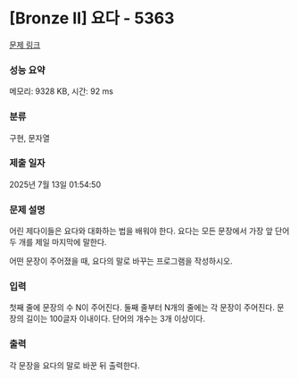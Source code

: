 # [Bronze II] 요다 - 5363 

[문제 링크](https://www.acmicpc.net/problem/5363) 

### 성능 요약

메모리: 9328 KB, 시간: 92 ms

### 분류

구현, 문자열

### 제출 일자

2025년 7월 13일 01:54:50

### 문제 설명

<p>어린 제다이들은 요다와 대화하는 법을 배워야 한다. 요다는 모든 문장에서 가장 앞 단어 두 개를 제일 마지막에 말한다.</p>

<p>어떤 문장이 주어졌을 때, 요다의 말로 바꾸는 프로그램을 작성하시오.</p>

### 입력 

 <p>첫째 줄에 문장의 수 N이 주어진다. 둘째 줄부터 N개의 줄에는 각 문장이 주어진다. 문장의 길이는 100글자 이내이다. 단어의 개수는 3개 이상이다.</p>

### 출력 

 <p>각 문장을 요다의 말로 바꾼 뒤 출력한다.</p>

